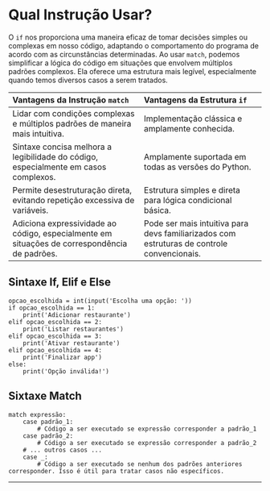 
# Qual Instrução Usar?

O `if` nos proporciona uma maneira eficaz de tomar decisões simples ou complexas em nosso código, adaptando o comportamento do programa de acordo com as circunstâncias determinadas. Ao usar `match`, podemos simplificar a lógica do código em situações que envolvem múltiplos padrões complexos. Ela oferece uma estrutura mais legível, especialmente quando temos diversos casos a serem tratados.

| Vantagens da Instrução `match` | Vantagens da Estrutura `if`| 
|:---------------------------------------|:---------------------------------------|
| Lidar com condições complexas e múltiplos padrões de maneira mais intuitiva. | Implementação clássica e amplamente conhecida. |
| Sintaxe concisa melhora a legibilidade do código, especialmente em casos complexos. | Amplamente suportada em todas as versões do Python. |
| Permite desestruturação direta, evitando repetição excessiva de variáveis. | Estrutura simples e direta para lógica condicional básica. |
| Adiciona expressividade ao código, especialmente em situações de correspondência de padrões. | Pode ser mais intuitiva para devs familiarizados com estruturas de controle convencionais. |

## Sintaxe If, Elif e Else

~~~
opcao_escolhida = int(input('Escolha uma opção: '))
if opcao_escolhida == 1:
    print('Adicionar restaurante')
elif opcao_escolhida == 2:
    print('Listar restaurantes')
elif opcao_escolhida == 3:
    print('Ativar restaurante')
elif opcao_escolhida == 4:
    print('Finalizar app')
else:
    print('Opção inválida!')
~~~

## Sixtaxe Match

~~~
match expressão:
    case padrão_1:
        # Código a ser executado se expressão corresponder a padrão_1
    case padrão_2:
        # Código a ser executado se expressão corresponder a padrão_2
    # ... outros casos ...
    case _:
        # Código a ser executado se nenhum dos padrões anteriores corresponder. Isso é útil para tratar casos não específicos.
~~~

---
